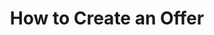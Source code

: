 ---
id: "guide-create-offer"
title: "How to Create an Offer"
slug: "/guide-create-offer"
sidebar_position: 5
---